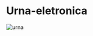 # Urna-eletronica
![urna](https://user-images.githubusercontent.com/62407217/147856829-f0e65d5f-5a22-4ffb-be6c-cae088b295ad.png)
